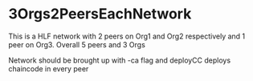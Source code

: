 # 3Orgs2PeersEachNetwork

This is a HLF network with 2 peers on Org1 and Org2 respectively and 1 peer on Org3. Overall 5 peers and 3 Orgs

Network should be brought up with -ca flag and deployCC deploys chaincode in every peer
